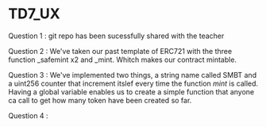 # TD7_UX

Question 1 : git repo has been sucessfully shared with the teacher

Question 2 : We've taken our past template of ERC721 with the three function _safemint x2 and _mint. Whitch makes our contract mintable.

Question 3 : We've implemented two things, a string name called SMBT and a uint256 counter that increment itslef every time the function _mint_ is called.
Having a global variable enables us to create a simple function that anyone ca call to get how many token have been created so far.

Question 4 :